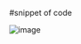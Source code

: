 #snippet of code

![image](https://user-images.githubusercontent.com/85604091/133656518-95672cca-5155-4e42-944e-318f303f59da.png)

